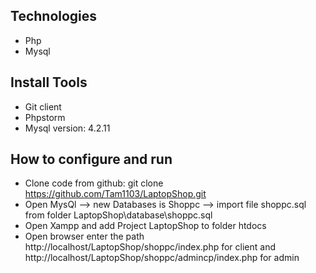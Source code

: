 ## Technologies
- Php
- Mysql
## Install Tools
- Git client
- Phpstorm
- Mysql version: 4.2.11
## How to configure and run
- Clone code from github: git clone https://github.com/Tam1103/LaptopShop.git
- Open MysQl --> new Databases is Shoppc --> import file shoppc.sql from folder LaptopShop\database\shoppc.sql
- Open Xampp and add Project LaptopShop to folder htdocs
- Open browser enter the path http://localhost/LaptopShop/shoppc/index.php for client and http://localhost/LaptopShop/shoppc/admincp/index.php for admin 